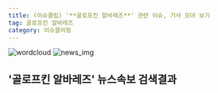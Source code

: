 ```yaml
---
title: (이슈클립) '**골로프킨 알바레즈**' 관련 이슈, 기사 모아 보기
tag: 골로프킨 알바레즈
category: 이슈클리핑
---
```

![wordcloud](https://s3.ap-northeast-2.amazonaws.com/lyrics101-wordcloud/2018-09-16-1537062353.png)
![news_img](https://user-images.githubusercontent.com/42597476/44507050-1206f400-a6e4-11e8-8d98-7ffbfebb353f.png)
## **'**골로프킨 알바레즈**'** 뉴스속보 검색결과

